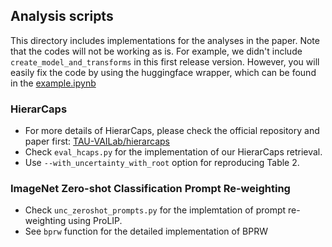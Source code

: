 ## Analysis scripts

This directory includes implementations for the analyses in the paper. Note that the codes will not be working as is. For example, we didn't include `create_model_and_transforms` in this first release version. However, you will easily fix the code by using the huggingface wrapper, which can be found in the [example.ipynb](../example.ipynb)

### HierarCaps

- For more details of HierarCaps, please check the official repository and paper first: [TAU-VAILab/hierarcaps](https://github.com/TAU-VAILab/hierarcaps)
- Check `eval_hcaps.py` for the implementation of our HierarCaps retrieval.
- Use `--with_uncertainty_with_root` option for reproducing Table 2.

### ImageNet Zero-shot Classification Prompt Re-weighting

- Check `unc_zeroshot_prompts.py` for the implemtation of prompt re-weighting using ProLIP.
- See `bprw` function for the detailed implementation of BPRW

